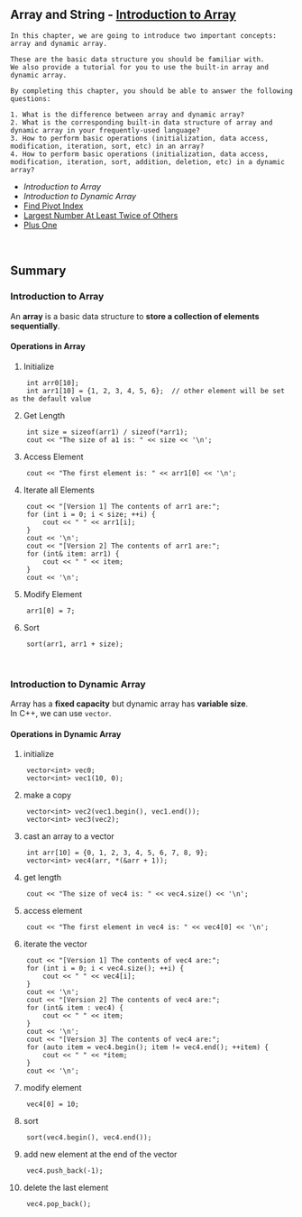 Array and String - [Introduction to Array](https://leetcode.com/explore/learn/card/array-and-string/201/introduction-to-array/)
---
```
In this chapter, we are going to introduce two important concepts: array and dynamic array.

These are the basic data structure you should be familiar with. 
We also provide a tutorial for you to use the built-in array and dynamic array.

By completing this chapter, you should be able to answer the following questions:

1. What is the difference between array and dynamic array?
2. What is the corresponding built-in data structure of array and dynamic array in your frequently-used language?
3. How to perform basic operations (initialization, data access, modification, iteration, sort, etc) in an array?
4. How to perform basic operations (initialization, data access, modification, iteration, sort, addition, deletion, etc) in a dynamic array?
```

- *Introduction to Array*
- *Introduction to Dynamic Array*
- [Find Pivot Index]()
- [Largest Number At Least Twice of Others](https://github.com/woukl22/Leetcode/blob/main/Explore/Learn/Array%20and%20String/Introduction%20to%20Array/02_Largest%20Number%20At%20Least%20Twice%20of%20Others.cpp)
- [Plus One]()

<br>

Summary
---
### Introduction to Array
An **array** is a basic data structure to **store a collection of elements sequentially**.<br>

#### Operations in Array

1. Initialize
```
    int arr0[10];
    int arr1[10] = {1, 2, 3, 4, 5, 6};  // other element will be set as the default value
```

2. Get Length
```
    int size = sizeof(arr1) / sizeof(*arr1);
    cout << "The size of a1 is: " << size << '\n';
```

3. Access Element
```
    cout << "The first element is: " << arr1[0] << '\n';
```
4. Iterate all Elements
```
    cout << "[Version 1] The contents of arr1 are:";
    for (int i = 0; i < size; ++i) {
        cout << " " << arr1[i];
    }
    cout << '\n';
    cout << "[Version 2] The contents of arr1 are:";
    for (int& item: arr1) {
        cout << " " << item;
    }
    cout << '\n';
```

5. Modify Element
```
    arr1[0] = 7;
```

6. Sort
```
    sort(arr1, arr1 + size);
```

<br>

### Introduction to Dynamic Array
Array has a **fixed capacity** but dynamic array has **variable size**.<br>
In C++, we can use ```vector```.<br>

#### Operations in Dynamic Array

1. initialize
```
    vector<int> vec0;
    vector<int> vec1(10, 0);
```

2. make a copy
```
    vector<int> vec2(vec1.begin(), vec1.end());
    vector<int> vec3(vec2);
```    

3. cast an array to a vector
```
    int arr[10] = {0, 1, 2, 3, 4, 5, 6, 7, 8, 9};
    vector<int> vec4(arr, *(&arr + 1));
```

4. get length
```
    cout << "The size of vec4 is: " << vec4.size() << '\n';
``` 

5. access element
```
    cout << "The first element in vec4 is: " << vec4[0] << '\n';
``` 

6. iterate the vector
```
    cout << "[Version 1] The contents of vec4 are:";
    for (int i = 0; i < vec4.size(); ++i) {
        cout << " " << vec4[i];
    }
    cout << '\n';
    cout << "[Version 2] The contents of vec4 are:";
    for (int& item : vec4) {
        cout << " " << item;
    }
    cout << '\n';
    cout << "[Version 3] The contents of vec4 are:";
    for (auto item = vec4.begin(); item != vec4.end(); ++item) {
        cout << " " << *item;
    }
    cout << '\n';
```

7. modify element
```
    vec4[0] = 10;
```
    
8. sort
```
    sort(vec4.begin(), vec4.end());
```
    
9. add new element at the end of the vector
```
    vec4.push_back(-1);
```    

10. delete the last element
```
    vec4.pop_back();
```
